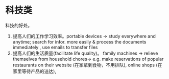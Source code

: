 # 科技类

科技的好处。

1. 提高人们的工作学习效率。portable devices ->  study everywhere and anytime;  search for infor. more easily  & process the documents immediately , use emails to transfer files 
2. 提高人们的生活质量(facilitate life quality)。 family machines -> relieve themselves from household chores-> e.g. make reservations of popular restaurants on their website (在家拿到食物，不用排队), online shops (在家里等待产品的送达), 
